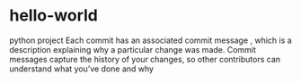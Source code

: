 # hello-world
python project
Each commit has an associated commit message , which is a description explaining why a particular change was made. Commit messages capture the history of your changes, so other contributors can understand what you’ve done and why
